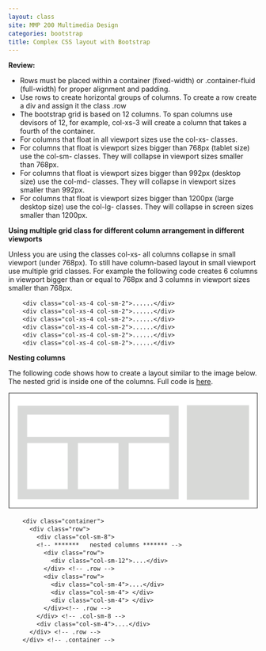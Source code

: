 ```yaml
---
layout: class
site: MMP 200 Multimedia Design
categories: bootstrap
title: Complex CSS layout with Bootstrap
---
```


**Review:**

- Rows must be placed within a container (fixed-width) or .container-fluid (full-width) for proper alignment and padding.
- Use rows to create horizontal groups of columns. To create a row create a div and assign it the class .row
- The bootstrap grid is based on 12 columns. To span columns use devisors of 12, for example, col-xs-3 will create a column that takes a fourth of the container.
- For columns that float in all viewport sizes use the col-xs- classes.
- For columns that float is viewport sizes bigger than 768px (tablet size) use the col-sm- classes. They will collapse in viewport sizes smaller than 768px.
- For columns that float is viewport sizes bigger than 992px (desktop size) use the col-md- classes. They will collapse in viewport sizes smaller than 992px.
- For columns that float is viewport sizes bigger than 1200px (large desktop size) use the col-lg- classes. They will collapse in screen sizes smaller than 1200px.

**Using multiple grid class for different column arrangement in different viewports**

Unless you are using the classes col-xs- all columns collapse in small viewport (under 768px). To still have column-based layout in small viewport use multiple grid classes. For example the following code creates 6 columns in viewport bigger than or equal to 768px and 3 columns in viewport sizes smaller than 768px.

        <div class="col-xs-4 col-sm-2">......</div>
        <div class="col-xs-4 col-sm-2">......</div>
        <div class="col-xs-4 col-sm-2">......</div>
        <div class="col-xs-4 col-sm-2">......</div>
        <div class="col-xs-4 col-sm-2">......</div>
        <div class="col-xs-4 col-sm-2">......</div>

**Nesting columns**

The following code shows how to create a layout similar to the image below. The nested grid is inside one of the columns. Full code is [here](https://github.com/revitalk/Bootstrap/blob/master/nested-grid.html).

![nested-grid](nested-grid.gif)

        <div class="container">
          <div class="row">
            <div class="col-sm-8">
            <!-- *******   nested columns ******* -->
              <div class="row">
                <div class="col-sm-12">....</div>
              </div> <!-- .row --> 
              <div class="row"> 
                <div class="col-sm-4">....</div> 
                <div class="col-sm-4"> </div>
                <div class="col-sm-4"> </div>  
              </div><!-- .row --> 
            </div> <!-- .col-sm-8 --> 	
            <div class="col-sm-4">....</div> 
          </div> <!-- .row --> 
        </div> <!-- .container -->
